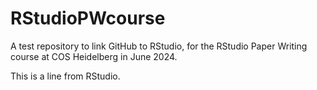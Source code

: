 # RStudioPWcourse
A test repository to link GitHub to RStudio, for the RStudio Paper Writing course at COS Heidelberg in June 2024.

This is a line from RStudio.
